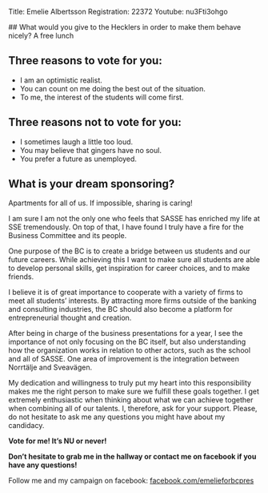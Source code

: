 Title: Emelie Albertsson
Registration: 22372
Youtube: nu3Fti3ohgo

<section class="well" markdown="1">
## What would you give to the Hecklers in order to make them behave nicely?
A free lunch

## Three reasons to vote for you:

* I am an optimistic realist.
* You can count on me doing the best out of the situation.
* To me, the interest of the students will come first.

## Three reasons not to vote for you:

* I sometimes laugh a little too loud.
* You may believe that gingers have no soul.
* You prefer a future as unemployed.

## What is your dream sponsoring?
Apartments for all of us. If impossible, sharing is caring!
</section>

I am sure I am not the only one who feels that SASSE has enriched my life at SSE tremendously. On top of that, I have found I truly have a fire for the Business Committee and its people.

One purpose of the BC is to create a bridge between us students and our future careers. While achieving this I want to make sure all students are able to develop personal skills, get inspiration for career choices, and to make friends.

I believe it is of great importance to cooperate with a variety of firms to meet all students’ interests. By attracting more firms outside of the banking and consulting industries, the BC should also become a platform for entrepreneurial thought and creation.

After being in charge of the business presentations for a year, I see the importance of not only focusing on the BC itself, but also understanding how the organization works in relation to other actors, such as the school and all of SASSE. One area of improvement is the integration between Norrtälje and Sveavägen.

My dedication and willingness to truly put my heart into this responsibility makes me the right person to make sure we fulfill these goals together. I get extremely enthusiastic when thinking about what we can achieve together when combining all of our talents. I, therefore, ask for your support. Please, do not hesitate to ask me any questions you might have about my candidacy.

**Vote for me! It’s NU or never!**

**Don’t hesitate to grab me in the hallway or contact me on facebook if you have any questions!**

Follow me and my campaign on facebook: [facebook.com/emelieforbcpres][facebook]

[facebook]: http://www.facebook.com/emelieforbcpres
